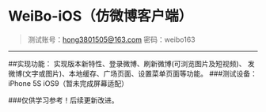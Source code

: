 # WeiBo-iOS（仿微博客户端）
  >测试账号：hong3801505@163.com 密码：weibo163
****
##实现功能：
  实现版本新特性、登录微博、刷新微博(可浏览图片及短视频)、
发微博(文字或图片)、本地缓存、广场页面、设置菜单页面等功能。
###测试设备：iPhone 5S iOS9（暂未完成屏幕适配）

###仅供学习参考！后续更新改进。

